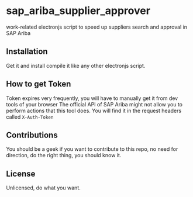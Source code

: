 # sap_ariba_supplier_approver

 work-related electronjs script to speed up suppliers search and approval in SAP Ariba

## Installation

Get it and install compile it like any other electronjs script.

## How to get Token

Token expires very frequently, you will have to manually get it from dev tools of your browser
The official API of SAP Ariba might not allow you to perform actions that this tool does.
You will find it in the request headers called `X-Auth-Token`

## Contributions

You should be a geek if you want to contribute to this repo, no need for direction, do the right thing, you should know it.

## License

Unlicensed, do what you want.
